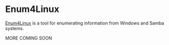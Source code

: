 # Enum4Linux

[Enum4Linux](https://www.kali.org/tools/enum4linux/) is a tool for enumerating information from Windows and Samba systems.



MORE COMING SOON
